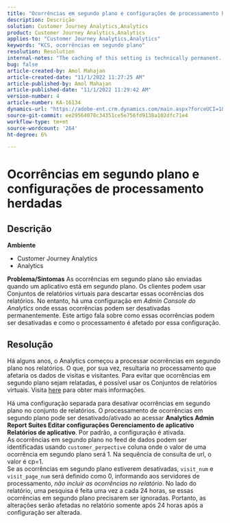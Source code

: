 ```yaml
---
title: "Ocorrências em segundo plano e configurações de processamento herdadas"
description: Descrição
solution: Customer Journey Analytics,Analytics
product: Customer Journey Analytics,Analytics
applies-to: "Customer Journey Analytics,Analytics"
keywords: "KCS, ocorrências em segundo plano"
resolution: Resolution
internal-notes: "The caching of this setting is technically permanent. However, since we restart those services daily, we are practically manually busting that cache once very 24 hours. The setting caching behavior isn't really documented and is more just of an implementation detail. Therefore, be careful when sharing the information with customers."
bug: false
article-created-by: Amol Mahajan
article-created-date: "11/1/2022 11:27:25 AM"
article-published-by: Amol Mahajan
article-published-date: "11/1/2022 11:29:42 AM"
version-number: 4
article-number: KA-16134
dynamics-url: "https://adobe-ent.crm.dynamics.com/main.aspx?forceUCI=1&pagetype=entityrecord&etn=knowledgearticle&id=14339225-d859-ed11-9561-6045bd006f95"
source-git-commit: ee29564078c34351ce5e756fd9138a102dfc71e4
workflow-type: tm+mt
source-wordcount: '264'
ht-degree: 6%

---
```


# Ocorrências em segundo plano e configurações de processamento herdadas

## Descrição

<b>Ambiente</b>
- Customer Journey Analytics
- Analytics



<b>Problema/Sintomas</b>
As ocorrências em segundo plano são enviadas quando um aplicativo está em segundo plano. Os clientes podem usar Conjuntos de relatórios virtuais para descartar essas ocorrências dos relatórios. No entanto, há uma configuração em *Admin Console do Analytics* onde essas ocorrências podem ser desativadas permanentemente. Este artigo fala sobre como essas ocorrências podem ser desativadas e como o processamento é afetado por essa configuração.


## Resolução


Há alguns anos, o Analytics começou a processar ocorrências em segundo plano nos relatórios. O que, por sua vez, resultaria no processamento que afetaria os dados de visitas e visitantes. Para evitar que ocorrências em segundo plano sejam relatadas, é possível usar os Conjuntos de relatórios virtuais. Visita [here](https://docs.adobe.com/content/help/pt-BR/analytics/components/virtual-report-suites/vrs-components.html) para obter mais informações.

Há uma configuração separada para desativar ocorrências em segundo plano no conjunto de relatórios. O processamento de ocorrências em segundo plano pode ser desativado/ativado ao acessar <b>Analytics Admin Report Suites Editar configurações Gerenciamento de aplicativo Relatórios de aplicativo</b>. Por padrão, a configuração é ativada.
<br>As ocorrências em segundo plano no feed de dados podem ser identificadas usando `customer_perpective` coluna onde o valor de uma ocorrência em segundo plano será 1. Na sequência de consulta de url, o valor é cp=1.<br>
Se as ocorrências em segundo plano estiverem desativadas, `visit_num` e `visit_page_num` será definido como 0, informando aos servidores de processamento, *não incluir as ocorrências no relatório*. No lado do relatório, uma pesquisa é feita uma vez a cada 24 horas, se essas ocorrências em segundo plano precisarem ser ignoradas. Portanto, as alterações serão afetadas no relatório somente após 24 horas após a configuração ser alterada.


